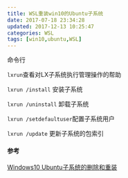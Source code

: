 ```yaml
---
title: WSL重装win10的Ubuntu子系统
date: 2017-07-18 23:34:28
updated: 2017-12-13 10:25:47categories: WSL
tags: [win10,ubuntu,WSL]
---
```


命令行

`lxrun`查看对LX子系统执行管理操作的帮助

`lxrun /install` 安装子系统

`lxrun /uninstall` 卸载子系统

`lxrun /setdefaultuser`配置子系统用户

`lxrun /update` 更新子系统的包索引

#### 参考

[Windows10 Ubuntu子系统的删除和重装](http://www.linuxdiyf.com/linux/24338.html)